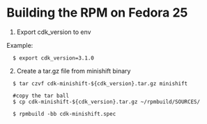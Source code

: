 Building the RPM on Fedora 25
===============

1. Export cdk_version to env

Example:

```
  $ export cdk_version=3.1.0
```

2. Create a tar.gz file from minishift binary

```
  $ tar czvf cdk-minishift-${cdk_version}.tar.gz minishift

  #copy the tar ball 
  $ cp cdk-minishift-${cdk_version}.tar.gz ~/rpmbuild/SOURCES/

  $ rpmbuild -bb cdk-minishift.spec
```
